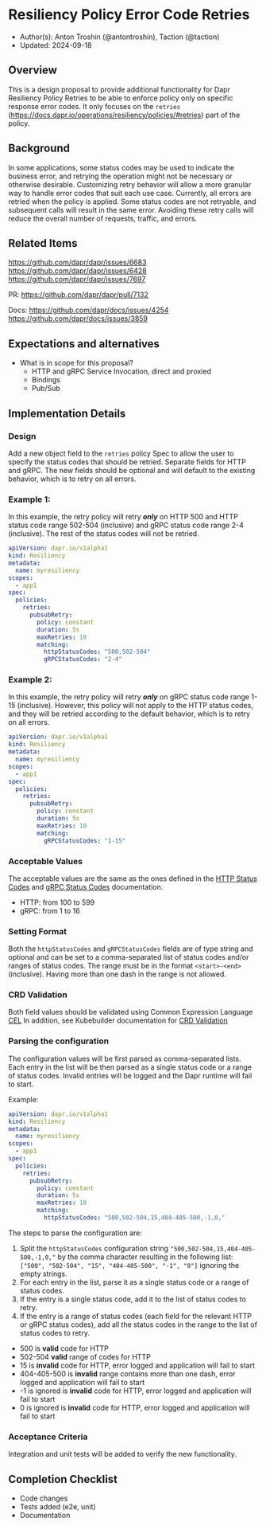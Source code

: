 # Resiliency Policy Error Code Retries

* Author(s): Anton Troshin (@antontroshin), Taction (@taction)
* Updated: 2024-09-18

## Overview

This is a design proposal to provide additional functionality for Dapr Resiliency Policy Retries to be able to enforce policy only on specific response error codes.
It only focuses on the `retries` (https://docs.dapr.io/operations/resiliency/policies/#retries) part of the policy.

## Background

In some applications, some status codes may be used to indicate the business error, and retrying the operation might not be necessary or otherwise desirable.
Customizing retry behavior will allow a more granular way to handle error codes that suit each use case.
Currently, all errors are retried when the policy is applied.
Some status codes are not retryable, and subsequent calls will result in the same error. Avoiding these retry calls will reduce the overall number of requests, traffic, and errors.

## Related Items

https://github.com/dapr/dapr/issues/6683
https://github.com/dapr/dapr/issues/6428
https://github.com/dapr/dapr/issues/7697

PR:
https://github.com/dapr/dapr/pull/7132

Docs:
https://github.com/dapr/docs/issues/4254
https://github.com/dapr/docs/issues/3859

## Expectations and alternatives

* What is in scope for this proposal?
  - HTTP and gRPC Service Invocation, direct and proxied
  - Bindings
  - Pub/Sub

## Implementation Details

### Design

Add a new object field to the `retries` policy Spec to allow the user to specify the status codes that should be retried.
Separate fields for HTTP and gRPC. The new fields should be optional and will default to the existing behavior, which is to retry on all errors.

### Example 1:
In this example, the retry policy will retry **_only_** on HTTP 500 and HTTP status code range 502-504 (inclusive) and gRPC status code range 2-4 (inclusive).
The rest of the status codes will not be retried.

```yaml
apiVersion: dapr.io/v1alpha1
kind: Resiliency
metadata:
  name: myresiliency
scopes:
  - app1
spec:
  policies:
    retries:
      pubsubRetry:
        policy: constant
        duration: 5s
        maxRetries: 10
        matching:
          httpStatusCodes: "500,502-504"
          gRPCStatusCodes: "2-4"
```

### Example 2:
In this example, the retry policy will retry **_only_** on gRPC status code range 1-15 (inclusive).
However, this policy will not apply to the HTTP status codes, and they will be retried according to the default behavior, which is to retry on all errors.

```yaml
apiVersion: dapr.io/v1alpha1
kind: Resiliency
metadata:
  name: myresiliency
scopes:
  - app1
spec:
  policies:
    retries:
      pubsubRetry:
        policy: constant
        duration: 5s
        maxRetries: 10
        matching:
          gRPCStatusCodes: "1-15"
```

### Acceptable Values
The acceptable values are the same as the ones defined in the [HTTP Status Codes](https://developer.mozilla.org/en-US/docs/Web/HTTP/Status) and [gRPC Status Codes](https://grpc.io/docs/guides/status-codes/) documentation.

- HTTP: from 100 to 599
- gRPC: from 1 to 16

### Setting Format
Both the `httpStatusCodes` and `gRPCStatusCodes` fields are of type string and optional and can be set to a comma-separated list of status codes and/or ranges of status codes.
The range must be in the format `<start>-<end>` (inclusive). Having more than one dash in the range is not allowed.

### CRD Validation

Both field values should be validated using Common Expression Language [CEL](https://kubernetes.io/docs/reference/using-api/cel/)
In addition, see Kubebuilder documentation for [CRD Validation](https://book.kubebuilder.io/reference/markers/crd-validation)

### Parsing the configuration

The configuration values will be first parsed as comma-separated lists.
Each entry in the list will be then parsed as a single status code or a range of status codes.
Invalid entries will be logged and the Dapr runtime will fail to start.

Example:

```yaml
apiVersion: dapr.io/v1alpha1
kind: Resiliency
metadata:
  name: myresiliency
scopes:
  - app1
spec:
  policies:
    retries:
      pubsubRetry:
        policy: constant
        duration: 5s
        maxRetries: 10
        matching:
          httpStatusCodes: "500,502-504,15,404-405-500,-1,0,"
```
The steps to parse the configuration are:
1. Split the `httpStatusCodes` configuration string `"500,502-504,15,404-405-500,-1,0,"` by the comma character resulting in the following list: `["500", "502-504", "15", "404-405-500", "-1", "0"]` ignoring the empty strings.
2. For each entry in the list, parse it as a single status code or a range of status codes.
3. If the entry is a single status code, add it to the list of status codes to retry.
4. If the entry is a range of status codes (each field for the relevant HTTP or gRPC status codes), add all the status codes in the range to the list of status codes to retry.
- 500 is **valid** code for HTTP
- 502-504 **valid** range of codes for HTTP
- 15 is **invalid** code for HTTP, error logged and application will fail to start
- 404-405-500 is **invalid** range contains more than one dash, error logged and application will fail to start
- -1 is ignored is **invalid** code for HTTP, error logged and application will fail to start
- 0 is ignored is **invalid** code for HTTP, error logged and application will fail to start

### Acceptance Criteria

Integration and unit tests will be added to verify the new functionality.

## Completion Checklist

* Code changes
* Tests added (e2e, unit)
* Documentation
